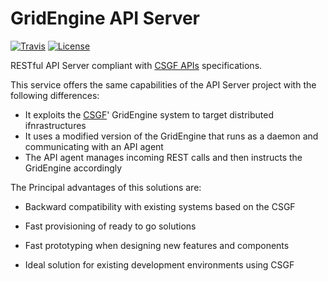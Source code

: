 # GridEngine API Server
[![Travis](http://img.shields.io/travis/FutureGateway/geAPIServer/master.png)](https://travis-ci.org/FutureGateway/geAPIServer)
[![License](https://img.shields.io/github/license/FutureGateway/geAPIServer.svg?style?flat)](http://www.apache.org/licenses/LICENSE-2.0.txt)

RESTful API Server compliant with [CSGF APIs][specs] specifications.

This service offers the same capabilities of the API Server project with the following differences:
 - It exploits the [CSGF][CSGF]' GridEngine system to target distributed ifnrastructures
 - It uses a modified version of the GridEngine that runs as a daemon and communicating with an API agent
 - The API agent manages incoming REST calls and then instructs the GridEngine accordingly

The Principal advantages of this solutions are:

 - Backward compatibility with existing systems based on the CSGF
 - Fast provisioning of ready to go solutions
 - Fast prototyping when designing new features and components
 - Ideal solution for existing development environments using CSGF

   [specs]: <http://docs.csgfapis.apiary.io/#reference/v1.0/application/create-a-task>
   [CSGF]: <https://www.catania-science-gateways.it>
   

